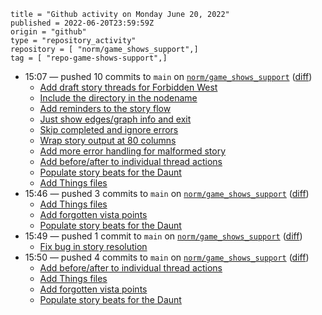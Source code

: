 ```
title = "Github activity on Monday June 20, 2022"
published = 2022-06-20T23:59:59Z
origin = "github"
type = "repository_activity"
repository = [ "norm/game_shows_support",]
tag = [ "repo-game-shows-support",]
```

* 15:07 — pushed 10 commits to `main` on [`norm/game_shows_support`](https://github.com/norm/game_shows_support) ([diff](https://github.com/norm/game_shows_support/compare/69cdad4438cfed3ad2e804d3632db3aef5ffc0fc..8ae9ce1a4040ed49d8fbc72bcf1c1e995978bf46))
  * [Add draft story threads for Forbidden West](https://github.com/norm/game_shows_support/commit/61a301285d010f148392c26017041773bacdfeac)
  * [Include the directory in the nodename](https://github.com/norm/game_shows_support/commit/cc4068cb03ccad2368c856dce9ca8056960224b2)
  * [Add reminders to the story flow](https://github.com/norm/game_shows_support/commit/1ebfd5e5231d948e1657a714b9808c124f230c94)
  * [Just show edges/graph info and exit](https://github.com/norm/game_shows_support/commit/a0dd3f59b1faf03a37cea010a247b90d14d209c0)
  * [Skip completed and ignore errors](https://github.com/norm/game_shows_support/commit/4755ebb5f94f7e0a90c25686f5c3a07777f0cbc2)
  * [Wrap story output at 80 columns](https://github.com/norm/game_shows_support/commit/0f16143008bdbd17b0b2be27ff4767a397561a18)
  * [Add more error handling for malformed story](https://github.com/norm/game_shows_support/commit/d30a1ccfeb4b571d0073009453bcce196d3a823b)
  * [Add before/after to individual thread actions](https://github.com/norm/game_shows_support/commit/eecaa1cb861e761fbcb949d8f5d61492215dc06c)
  * [Populate story beats for the Daunt](https://github.com/norm/game_shows_support/commit/c605dab6648c91eb1b38fe134ebe3a7548b8e2f9)
  * [Add Things files](https://github.com/norm/game_shows_support/commit/8ae9ce1a4040ed49d8fbc72bcf1c1e995978bf46)
* 15:46 — pushed 3 commits to `main` on [`norm/game_shows_support`](https://github.com/norm/game_shows_support) ([diff](https://github.com/norm/game_shows_support/compare/8ae9ce1a4040ed49d8fbc72bcf1c1e995978bf46..72fc406194337a531ec8b69be571c60d1f6c24a0))
  * [Add Things files](https://github.com/norm/game_shows_support/commit/012b2f3eac7c2f4cab2d372e8833b43dd931cb82)
  * [Add forgotten vista points](https://github.com/norm/game_shows_support/commit/e542c033b6086370a61d4d70bf115a0c22a1bc03)
  * [Populate story beats for the Daunt](https://github.com/norm/game_shows_support/commit/72fc406194337a531ec8b69be571c60d1f6c24a0)
* 15:49 — pushed 1 commit to `main` on [`norm/game_shows_support`](https://github.com/norm/game_shows_support) ([diff](https://github.com/norm/game_shows_support/compare/72fc406194337a531ec8b69be571c60d1f6c24a0..f69b76e191c224d7b050aa15f93db2492db2eb0e))
  * [Fix bug in story resolution](https://github.com/norm/game_shows_support/commit/f69b76e191c224d7b050aa15f93db2492db2eb0e)
* 15:50 — pushed 4 commits to `main` on [`norm/game_shows_support`](https://github.com/norm/game_shows_support) ([diff](https://github.com/norm/game_shows_support/compare/f69b76e191c224d7b050aa15f93db2492db2eb0e..21632e721fb3d4b684f426752ab48c23b15bc05f))
  * [Add before/after to individual thread actions](https://github.com/norm/game_shows_support/commit/7cfcb3e9a04bcd166157dc44af267e5323c87008)
  * [Add Things files](https://github.com/norm/game_shows_support/commit/bb53979a95755417513b6eb794307f579afc1269)
  * [Add forgotten vista points](https://github.com/norm/game_shows_support/commit/060b02456adf735901d532b0c66dada21ddddba2)
  * [Populate story beats for the Daunt](https://github.com/norm/game_shows_support/commit/21632e721fb3d4b684f426752ab48c23b15bc05f)
